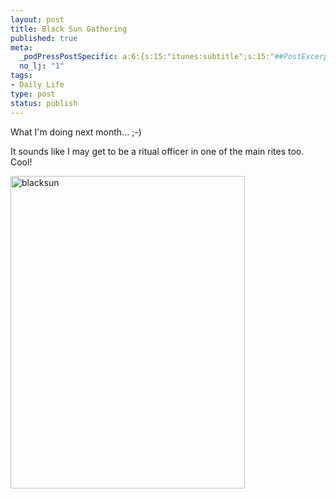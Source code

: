 ```yaml
--- 
layout: post
title: Black Sun Gathering
published: true
meta: 
  _podPressPostSpecific: a:6:{s:15:"itunes:subtitle";s:15:"##PostExcerpt##";s:14:"itunes:summary";s:15:"##PostExcerpt##";s:15:"itunes:keywords";s:17:"##WordPressCats##";s:13:"itunes:author";s:10:"##Global##";s:15:"itunes:explicit";s:7:"Default";s:12:"itunes:block";s:7:"Default";}
  no_lj: "1"
tags: 
- Daily Life
type: post
status: publish
---
```

What I'm doing next month... ;-)

It sounds like I may get to be a ritual officer in one of the main rites too. Cool!

<a href="http://www.flickr.com/photos/albill/2132656188/" title="blacksun by albill, on Flickr"><img src="http://farm3.static.flickr.com/2352/2132656188_bc58975c8c.jpg" width="375" height="500" alt="blacksun" /></a>
